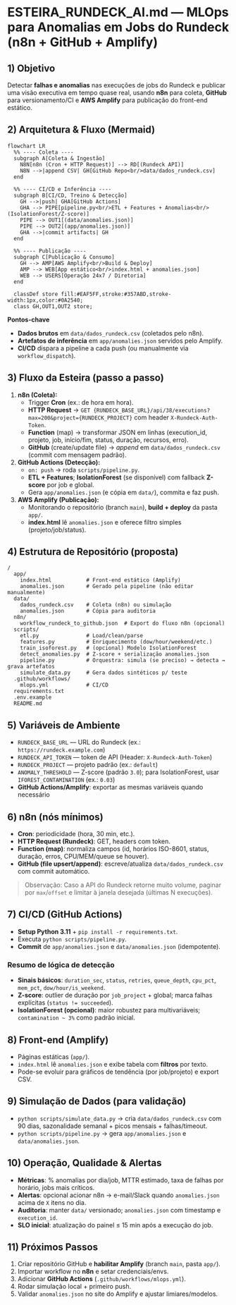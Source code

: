 # ESTEIRA_RUNDECK_AI.md — MLOps para Anomalias em Jobs do Rundeck (n8n + GitHub + Amplify)

## 1) Objetivo
Detectar **falhas e anomalias** nas execuções de jobs do Rundeck e publicar uma visão executiva em tempo quase real, usando **n8n** para coleta, **GitHub** para versionamento/CI e **AWS Amplify** para publicação do front-end estático.

## 2) Arquitetura & Fluxo (Mermaid)
```mermaid
flowchart LR
  %% ---- Coleta ----
  subgraph A[Coleta & Ingestão]
    N8N[n8n (Cron + HTTP Request)] --> RD[(Rundeck API)]
    N8N -->|append CSV| GH[GitHub Repo<br/>data/dados_rundeck.csv]
  end

  %% ---- CI/CD e Inferência ----
  subgraph B[CI/CD, Treino & Detecção]
    GH -->|push| GHA[GitHub Actions]
    GHA --> PIPE[pipeline.py<br/>ETL + Features + Anomalias<br/>(IsolationForest/Z-score)]
    PIPE --> OUT1[(data/anomalies.json)]
    PIPE --> OUT2[(app/anomalies.json)]
    GHA -->|commit artifacts| GH
  end

  %% ---- Publicação ----
  subgraph C[Publicação & Consumo]
    GH --> AMP[AWS Amplify<br/>Build & Deploy]
    AMP --> WEB[App estático<br/>index.html + anomalies.json]
    WEB --> USERS[Operação 24x7 / Diretoria]
  end

  classDef store fill:#EAF5FF,stroke:#357ABD,stroke-width:1px,color:#0A2540;
  class GH,OUT1,OUT2 store;
```
**Pontos-chave**
- **Dados brutos** em `data/dados_rundeck.csv` (coletados pelo n8n).
- **Artefatos de inferência** em `app/anomalies.json` servidos pelo Amplify.
- **CI/CD** dispara a pipeline a cada push (ou manualmente via `workflow_dispatch`).

## 3) Fluxo da Esteira (passo a passo)
1. **n8n (Coleta):**
   - Trigger **Cron** (ex.: de hora em hora).
   - **HTTP Request** → `GET {RUNDECK_BASE_URL}/api/38/executions?max=200&project={RUNDECK_PROJECT}` com header `X-Rundeck-Auth-Token`.
   - **Function** (map) → transformar JSON em linhas (execution_id, projeto, job, início/fim, status, duração, recursos, erro).
   - **GitHub** (create/update file) → *append* em `data/dados_rundeck.csv` (commit com mensagem padrão).
2. **GitHub Actions (Detecção):**
   - `on: push` → roda `scripts/pipeline.py`.
   - **ETL + Features**; **IsolationForest** (se disponível) com fallback **Z-score** por job e global.
   - Gera `app/anomalies.json` (e cópia em `data/`), commita e faz push.
3. **AWS Amplify (Publicação):**
   - Monitorando o repositório (branch `main`), **build + deploy** da pasta `app/`.
   - **index.html** lê `anomalies.json` e oferece filtro simples (projeto/job/status).

## 4) Estrutura de Repositório (proposta)
```
/
  app/
    index.html           # Front-end estático (Amplify)
    anomalies.json       # Gerado pela pipeline (não editar manualmente)
  data/
    dados_rundeck.csv    # Coleta (n8n) ou simulação
    anomalies.json       # Cópia para auditoria
  n8n/
    workflow_rundeck_to_github.json  # Export do fluxo n8n (opcional)
  scripts/
    etl.py               # Load/clean/parse
    features.py          # Enriquecimento (dow/hour/weekend/etc.)
    train_isoforest.py   # (opcional) Modelo IsolationForest
    detect_anomalies.py  # Z-score + serialização anomalies.json
    pipeline.py          # Orquestra: simula (se preciso) → detecta → grava artefatos
    simulate_data.py     # Gera dados sintéticos p/ teste
  .github/workflows/
    mlops.yml            # CI/CD
  requirements.txt
  .env.example
  README.md
```

## 5) Variáveis de Ambiente
- `RUNDECK_BASE_URL` — URL do Rundeck (ex.: `https://rundeck.example.com`)
- `RUNDECK_API_TOKEN` — token de API (Header: `X-Rundeck-Auth-Token`)
- `RUNDECK_PROJECT` — projeto padrão (ex.: `default`)
- `ANOMALY_THRESHOLD` — Z-score (padrão `3.0`); para IsolationForest, usar `IFOREST_CONTAMINATION` (ex.: `0.03`)
- **GitHub Actions/Amplify**: exportar as mesmas variáveis quando necessário

## 6) n8n (nós mínimos)
- **Cron**: periodicidade (hora, 30 min, etc.).
- **HTTP Request (Rundeck)**: GET, headers com token.
- **Function (map)**: normaliza campos (id, horários ISO-8601, status, duração, erros, CPU/MEM/queue se houver).
- **GitHub (file upsert/append)**: escreve/atualiza `data/dados_rundeck.csv` com commit automático.

> Observação: Caso a API do Rundeck retorne muito volume, paginar por `max`/`offset` e limitar à janela desejada (últimas N execuções).

## 7) CI/CD (GitHub Actions)
- **Setup Python 3.11** + `pip install -r requirements.txt`.
- Executa `python scripts/pipeline.py`.
- **Commit** de `app/anomalies.json` e `data/anomalies.json` (idempotente).

### Resumo de lógica de detecção
- **Sinais básicos**: `duration_sec`, `status`, `retries`, `queue_depth`, `cpu_pct`, `mem_pct`, `dow/hour/is_weekend`.
- **Z-score**: outlier de duração por `job_project` + global; marca falhas explícitas (`status != succeeded`).
- **IsolationForest (opcional)**: maior robustez para multivariáveis; `contamination ~ 3%` como padrão inicial.

## 8) Front-end (Amplify)
- Páginas estáticas (`app/`).
- `index.html` lê `anomalies.json` e exibe tabela com **filtros** por texto.
- Pode-se evoluir para gráficos de tendência (por job/projeto) e export CSV.

## 9) Simulação de Dados (para validação)
- `python scripts/simulate_data.py` → cria `data/dados_rundeck.csv` com 90 dias, sazonalidade semanal + picos mensais + falhas/timeout.
- `python scripts/pipeline.py` → gera `app/anomalies.json` e `data/anomalies.json`.

## 10) Operação, Qualidade & Alertas
- **Métricas**: % anomalias por dia/job, MTTR estimado, taxa de falhas por horário, jobs mais críticos.
- **Alertas**: opcional acionar n8n → e-mail/Slack quando `anomalies.json` acima de `X` itens no dia.
- **Auditoria**: manter `data/` versionado; `anomalies.json` com timestamp e `execution_id`.
- **SLO inicial**: atualização do painel ≤ 15 min após a execução do job.

## 11) Próximos Passos
1. Criar repositório GitHub e **habilitar Amplify** (branch `main`, pasta `app/`).  
2. Importar workflow no **n8n** e setar credenciais/envs.  
3. Adicionar **GitHub Actions** (`.github/workflows/mlops.yml`).  
4. Rodar simulação local + primeiro push.  
5. Validar `anomalies.json` no site do Amplify e ajustar limiares/modelos.
